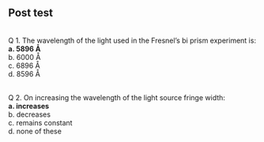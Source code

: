 ## Post test
<br>
Q 1. The wavelength of the light used in the Fresnel’s bi prism experiment is:<br>
<b>a. 5896 Å<br></b>
b. 6000 Å<br>
c. 6896 Å<br>
d. 8596 Å<br><br>

Q 2. On increasing the wavelength of the light source fringe width:<br>
<b>a. increases<br></b>
b. decreases<br>
c. remains constant<br>
d. none of these<br>
